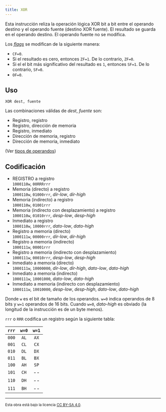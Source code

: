 ```yaml
---
title: XOR
---
```


Esta instrucción reliza la operación lógica XOR bit a bit entre el operando destino y el operando fuente (destino XOR fuente). El resultado se guarda en el operando destino. El operando fuente no se modifica.

Los [_flags_](/cpu/#flags) se modifican de la siguiente manera:

- `CF=0`.
- Si el resultado es cero, entonces `ZF=1`. De lo contrario, `ZF=0`.
- Si el el bit más significativo del resultado es `1`, entonces `SF=1`. De lo contrario, `SF=0`.
- `OF=0`.

## Uso

```vonsim
XOR dest, fuente
```

Las combinaciones válidas de _dest_, _fuente_ son:

- Registro, registro
- Registro, dirección de memoria
- Registro, inmediato
- Dirección de memoria, registro
- Dirección de memoria, inmediato

(Ver [tipos de operandos](/cpu/assembly/#operandos))

## Codificación

- REGISTRO a registro  
  `1000110w`, `00RRRrrr`
- Memoria (directo) a registro  
  `1000110w`, `01000rrr`, _dir-low_, _dir-high_
- Memoria (indirecto) a registro  
  `1000110w`, `01001rrr`
- Memoria (indirecto con desplazamiento) a registro  
  `1000110w`, `01010rrr`, _desp-low_, _desp-high_
- Inmediato a registro  
  `1000110w`, `10000rrr`, _dato-low_, _dato-high_
- Registro a memoria (directo)  
  `1000111w`, `00000rrr`, _dir-low_, _dir-high_
- Registro a memoria (indirecto)  
  `1000111w`, `00001rrr`
- Registro a memoria (indirecto con desplazamiento)  
  `1000111w`, `00010rrr`, _desp-low_, _desp-high_
- Inmediato a memoria (directo)  
  `1000111w`, `10000000`, _dir-low_, _dir-high_, _dato-low_, _dato-high_
- Inmediato a memoria (indirecto)  
  `1000111w`, `10001000`, _dato-low_, _dato-high_
- Inmediato a memoria (indirecto con desplazamiento)  
  `1000111w`, `10010000`, _desp-low_, _desp-high_, _dato-low_, _dato-high_

Donde `w` es el bit de tamaño de los operandos. `w=0` indica operandos de 8 bits y `w=1` operandos de 16 bits. Cuando `w=0`, _dato-high_ es obviado (la longitud de la instrucción es de un byte menos).

`rrr` o `RRR` codifica un registro según la siguiente tabla:

| `rrr` | `w=0` | `w=1` |
| :---: | :---: | :---: |
| `000` | `AL`  | `AX`  |
| `001` | `CL`  | `CX`  |
| `010` | `DL`  | `DX`  |
| `011` | `BL`  | `BX`  |
| `100` | `AH`  | `SP`  |
| `101` | `CH`  |  --   |
| `110` | `DH`  |  --   |
| `111` | `BH`  |  --   |

---

<small>Esta obra está bajo la licencia <a target="_blank" rel="license noopener noreferrer" href="http://creativecommons.org/licenses/by-sa/4.0/">CC BY-SA 4.0</a>.</small>
